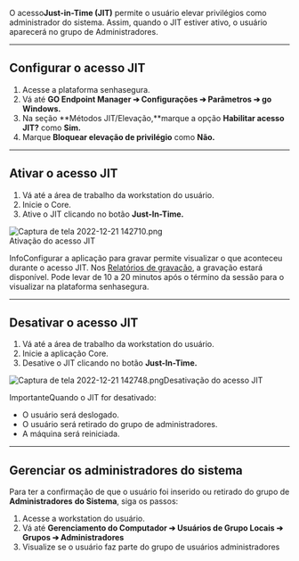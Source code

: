 O acesso**Just\-in\-Time (JIT)** permite o usuário elevar privilégios como administrador do sistema. Assim, quando o JIT estiver ativo, o usuário aparecerá no grupo de Administradores. 



---

## Configurar o acesso JIT

1. Acesse a plataforma senhasegura.
2. Vá até **GO Endpoint Manager ➔ Configurações ➔ Parâmetros ➔ go Windows.**
3. Na seção **Métodos JIT/Elevação,**marque a opção **Habilitar acesso JIT?** como **Sim.**
4. Marque **Bloquear elevação de privilégio** como **Não.**



---

## Ativar o acesso JIT

1. Vá até a área de trabalho da workstation do usuário.
2. Inicie o Core.
3. Ative o JIT clicando no botão **Just\-In\-Time.**

![Captura de tela 2022-12-21 142710.png](https://cdn.document360.io/5a1d58df-64ce-42a2-8b23-688477d32f33/Images/Documentation/Captura%20de%20tela%202022-12-21%20142710.png)  
Ativação do acesso JIT 

InfoConfigurar a aplicação para gravar permite visualizar o que aconteceu durante o acesso JIT. Nos [Relatórios de gravação](https://docs.senhasegura.io/v3-33/docs/pt/go-endpoint-manager-windows-record#relat%C3%B3rio-de-grava%C3%A7%C3%B5es), a gravação estará disponível. Pode levar de 10 a 20 minutos após o término da sessão para o visualizar na plataforma senhasegura.

---

## Desativar o acesso JIT

1. Vá até a área de trabalho da workstation do usuário.
2. Inicie a aplicação Core.
3. Desative o JIT clicando no botão **Just\-In\-Time.**

![Captura de tela 2022-12-21 142748.png](https://cdn.document360.io/5a1d58df-64ce-42a2-8b23-688477d32f33/Images/Documentation/Captura%20de%20tela%202022-12-21%20142748.png)Desativação do acesso JIT 

ImportanteQuando o JIT for desativado:

* O usuário será deslogado.
* O usuário será retirado do grupo de administradores.
* A máquina será reiniciada.


---

## Gerenciar os administradores do sistema

Para ter a confirmação de que o usuário foi inserido ou retirado do grupo de **Administradores** **do Sistema**, siga os passos:

1. Acesse a workstation do usuário.
2. Vá até **Gerenciamento do Computador ➔ Usuários de Grupo Locais ➔ Grupos ➔ Administradores**
3. Visualize se o usuário faz parte do grupo de usuários administradores
